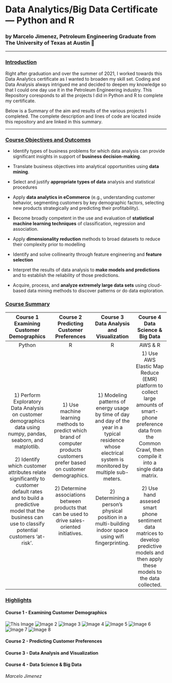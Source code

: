 # Data Analytics/Big Data Certificate — Python and R  
 
 
### by Marcelo Jimenez, Petroleum Engineering Graduate from The University of Texas at Austin 🤘

___
### <ins> Introduction </ins>

Right after graduation and over the summer of 2021, I worked towards this Data Analytics certificate as I wanted to broaden my skill set. Coding and Data Analysis always intrigued me and decided to deepen my knowledge so that I could one day use it in the Petroleum Engineering industry. This Repository coresponds to all the projects I did in Python and R to complete my certificate. 

Below is a Summary of the aim and results of the various projects I completed. The complete description and lines of code are located inside this repository and are linked in this summary.
___

### <ins> Course Objectives and Outcomes </ins>


* Identify types of business problems for which data analysis can provide significant insights in support of **business decision-making**.

* Translate business objectives into analytical opportunities using **data mining**.

* Select and justify **appropriate types of data** analysis and statistical procedures

* Apply **data analytics in eCommerce** (e.g., understanding customer behavior, segmenting customers by key demographic factors, selecting new products strategically and predicting their profitability).

* Become broadly competent in the use and evaluation of **statistical machine learning techniques** of classification, regression and association.

* Apply **dimensionality reduction** methods to broad datasets to reduce their complexity prior to modelling

* Identify and solve collinearity through feature engineering and **feature selection**

* Interpret the results of data analysis to **make models and predictions** and to establish the reliability of those predictions.

* Acquire, process, and **analyze extremely large data sets** using cloud-based data mining methods to discover patterns or do data exploration.

### <ins> Course Summary </ins>


Course 1 <br /> Examining Customer Demographics | Course 2 <br />Predicting Customer Preferences | Course 3 <br />Data Analysis and Visualization | Course 4 <br /> Data Science & Big Data
:------------: | :-------------: | :------------:|:-------------:|
Python         |      R          |       R       |   AWS & R
1\) Perform Exploratory Data Analysis on customer demographics data using numpy, pandas, seaborn, and matplotlib.<br /> <br /> 2) Identify which customer attributes relate significantly to customer default rates and to build a predictive model that the business can use to classify potential customers ‘at-risk’.| 1) Use machine learning methods to predict which brand of computer products customers prefer based on customer demographics. <br /> <br /> 2) Determine associations between products that can be used to drive sales-oriented initiatives. | 1) Modeling patterns of energy usage by time of day and day of the year in a typical residence whose electrical system is monitored by multiple sub-meters. <br /> <br /> 2) Determining a person’s physical position in a multi-building indoor space using wifi fingerprinting. | 1) Use AWS Elastic Map Reduce (EMR) platform to collect large amounts of smart-phone preference data from the Common Crawl, then compile it into a single data matrix. <br /> <br /> 2) Use hand assesed smart phone sentiment data matrices to develop predictive models and then apply these models to the data collected.

### <ins> Highlights </ins>

#### Course 1 - Examining Customer Demographics

![This Image](https://raw.githubusercontent.com/Mar-Jim/Mar-Jim/main/Assets/Data%20Analytics/1Mod1.png)
![Image 2](https://raw.githubusercontent.com/Mar-Jim/Mar-Jim/main/Assets/Data%20Analytics/1Pred1.png)
![Image 3](https://raw.githubusercontent.com/Mar-Jim/Mar-Jim/main/Assets/Data%20Analytics/1Pred2.png)
![Image 4](https://raw.githubusercontent.com/Mar-Jim/Mar-Jim/main/Assets/Data%20Analytics/EDA1.png)
![Image 5](https://raw.githubusercontent.com/Mar-Jim/Mar-Jim/main/Assets/Data%20Analytics/EDA2.jpg)
![Image 6](https://raw.githubusercontent.com/Mar-Jim/Mar-Jim/main/Assets/Data%20Analytics/EDA3.png)
![Image 7](https://raw.githubusercontent.com/Mar-Jim/Mar-Jim/main/Assets/Data%20Analytics/Pred1.png)
![Image 8](https://raw.githubusercontent.com/Mar-Jim/Mar-Jim/main/Assets/Data%20Analytics/Pred2.png)

#### Course 2 - Predicting Customer Preferences


#### Course 3 - Data Analysis and Visualization


#### Course 4 - Data Science & Big Data


*Marcelo Jimenez*
